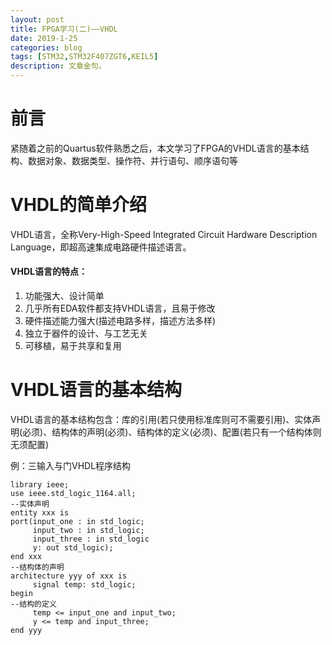 ```yaml
---
layout: post
title: FPGA学习(二)——VHDL
date: 2019-1-25
categories: blog
tags: [STM32,STM32F407ZGT6,KEIL5]
description: 文章金句。
---
```


# 前言
紧随着之前的Quartus软件熟悉之后，本文学习了FPGA的VHDL语言的基本结构、数据对象、数据类型、操作符、并行语句、顺序语句等

# VHDL的简单介绍
VHDL语言，全称Very-High-Speed Integrated Circuit Hardware Description Language，即超高速集成电路硬件描述语言。

#### VHDL语言的特点：

1. 功能强大、设计简单
2. 几乎所有EDA软件都支持VHDL语言，且易于修改
3. 硬件描述能力强大(描述电路多样，描述方法多样)
4. 独立于器件的设计、与工艺无关
5. 可移植，易于共享和复用

# VHDL语言的基本结构
VHDL语言的基本结构包含：库的引用(若只使用标准库则可不需要引用)、实体声明(必须)、结构体的声明(必须)、结构体的定义(必须)、配置(若只有一个结构体则无须配置)

例：三输入与门VHDL程序结构

```--库的引用  
library ieee;  
use ieee.std_logic_1164.all;  
--实体声明
entity xxx is  
port(input_one : in std_logic;  
     input_two : in std_logic;  
     input_three : in std_logic  
     y: out std_logic);  
end xxx  
--结构体的声明 
architecture yyy of xxx is  
     signal temp: std_logic;  
begin
--结构的定义  
     temp <= input_one and input_two;  
     y <= temp and input_three;  
end yyy  
```


